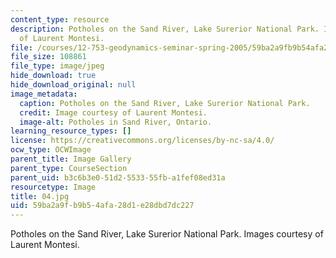 ```yaml
---
content_type: resource
description: Potholes on the Sand River, Lake Surerior National Park. Images courtesy
  of Laurent Montesi.
file: /courses/12-753-geodynamics-seminar-spring-2005/59ba2a9fb9b54afa28d1e28dbd7dc227_04.jpg
file_size: 108861
file_type: image/jpeg
hide_download: true
hide_download_original: null
image_metadata:
  caption: Potholes on the Sand River, Lake Surerior National Park.
  credit: Image courtesy of Laurent Montesi.
  image-alt: Potholes in Sand River, Ontario.
learning_resource_types: []
license: https://creativecommons.org/licenses/by-nc-sa/4.0/
ocw_type: OCWImage
parent_title: Image Gallery
parent_type: CourseSection
parent_uid: b3c6b3e0-51d2-5533-55fb-a1fef08ed31a
resourcetype: Image
title: 04.jpg
uid: 59ba2a9f-b9b5-4afa-28d1-e28dbd7dc227
---
```

Potholes on the Sand River, Lake Surerior National Park. Images courtesy of Laurent Montesi.